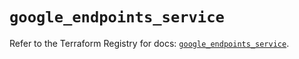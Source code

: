 # `google_endpoints_service`

Refer to the Terraform Registry for docs: [`google_endpoints_service`](https://registry.terraform.io/providers/hashicorp/google/6.49.3/docs/resources/endpoints_service).

